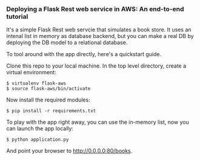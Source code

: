 ### Deploying a Flask Rest web service in AWS: An end-to-end tutorial

It's a simple Flask Rest web servcie that simulates a book store. It uses an intenal list in memory as database backend, but you can make a real DB by deploying the DB model to a relational database.

To tool around with the app directly, here's a quickstart guide. 

Clone this repo to your local machine. In the top level directory, create a virtual environment:
```
$ virtualenv flask-aws
$ source flask-aws/bin/activate
```
Now install the required modules:
```
$ pip install -r requirements.txt
```
To play with the app right away, you can use the in-memory list, now you can launch the app locally:
```
$ python application.py
```
And point your browser to http://0.0.0.0:80/books.
